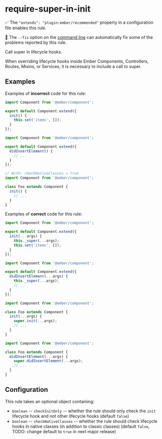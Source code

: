 # require-super-in-init

:white_check_mark: The `"extends": "plugin:ember/recommended"` property in a configuration file enables this rule.

:wrench: The `--fix` option on the [command line](https://eslint.org/docs/user-guide/command-line-interface#fixing-problems) can automatically fix some of the problems reported by this rule.

Call super in lifecycle hooks.

When overriding lifecycle hooks inside Ember Components, Controllers, Routes, Mixins, or Services, it is necessary to include a call to super.

## Examples

Examples of **incorrect** code for this rule:

```javascript
import Component from '@ember/component';

export default Component.extend({
  init() {
    this.set('items', []);
  }
});
```

```javascript
import Component from '@ember/component';

export default Component.extend({
  didInsertElement() {
    // ...
  }
});
```

```javascript
// With: checkNativeClasses = true
import Component from '@ember/component';

class Foo extends Component {
  init() {
    // ...
  }
}
```

Examples of **correct** code for this rule:

```javascript
import Component from '@ember/component';

export default Component.extend({
  init(...args) {
    this._super(...args);
    this.set('items', []);
  }
});
```

```javascript
import Component from '@ember/component';

export default Component.extend({
  didInsertElement(...args) {
    this._super(...args);
    // ...
  }
});
```

```javascript
import Component from '@ember/component';

class Foo extends Component {
  init(...args) {
    super.init(...args);
    // ...
  }
}
```

```javascript
import Component from '@ember/component';

class Foo extends Component {
  didInsertElement(...args) {
    super.didInsertElement(...args);
    // ...
  }
}
```

## Configuration

This rule takes an optional object containing:

* `boolean` -- `checkInitOnly` -- whether the rule should only check the `init` lifecycle hook and not other lifecycle hooks (default `false`)
* `boolean` -- `checkNativeClasses` -- whether the rule should check lifecycle hooks in native classes (in addition to classic classes) (default `false`, TODO: change default to `true` in next major release)
